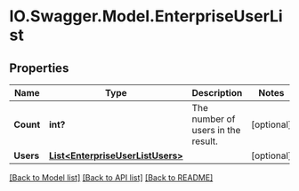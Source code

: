 # IO.Swagger.Model.EnterpriseUserList
## Properties

Name | Type | Description | Notes
------------ | ------------- | ------------- | -------------
**Count** | **int?** | The number of users in the result. | [optional] 
**Users** | [**List&lt;EnterpriseUserListUsers&gt;**](EnterpriseUserListUsers.md) |  | [optional] 

[[Back to Model list]](../README.md#documentation-for-models) [[Back to API list]](../README.md#documentation-for-api-endpoints) [[Back to README]](../README.md)

